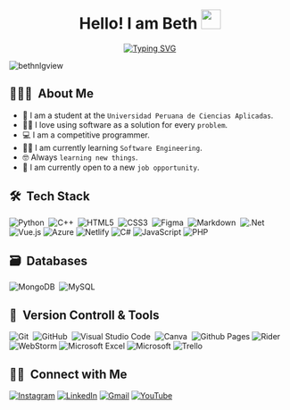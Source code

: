 <h1 align="center"><b></b>Hello! I am Beth </b><img src="https://media.giphy.com/media/hvRJCLFzcasrR4ia7z/giphy.gif" width="35"></h1>
<p align="center">
  <a href="https://git.io/typing-svg"><img src="https://readme-typing-svg.demolab.com?font=Fira+Code&pause=1000&random=false&width=435&lines=Software+Engineering+Student" alt="Typing SVG" /></a>
</p>

<img src="https://komarev.com/ghpvc/?username=bethnlg&style=flat-square&color=blue" alt="bethnlgview"/>

## 👨🏻‍💻 &nbsp;About Me

- :school: I am a student at the `Universidad Peruana de Ciencias Aplicadas`.
- :technologist: I love using software as a solution for every `problem`.
- :computer: I am a competitive programmer.
- :student: I am currently learning `Software Engineering`.
- :nerd_face: Always `learning new things`.
- :thinking: I am currently open to a new `job opportunity`.

## 🛠 &nbsp;Tech Stack
![Python](https://img.shields.io/badge/python-3670A0?style=for-the-badge&logo=python&logoColor=ffdd54)&nbsp;
![C++](https://img.shields.io/badge/c++-%2300599C.svg?style=for-the-badge&logo=c%2B%2B&logoColor=white)&nbsp;
![HTML5](https://img.shields.io/badge/html5-%23E34F26.svg?style=for-the-badge&logo=html5&logoColor=white)&nbsp;
![CSS3](https://img.shields.io/badge/css3-%231572B6.svg?style=for-the-badge&logo=css3&logoColor=white)&nbsp;
![Figma](https://img.shields.io/badge/figma-%23F24E1E.svg?style=for-the-badge&logo=figma&logoColor=white)&nbsp;
![Markdown](https://img.shields.io/badge/markdown-%23000000.svg?style=for-the-badge&logo=markdown&logoColor=white)&nbsp;
![.Net](https://img.shields.io/badge/.NET-5C2D91?style=for-the-badge&logo=.net&logoColor=white)
![Vue.js](https://img.shields.io/badge/vuejs-%2335495e.svg?style=for-the-badge&logo=vuedotjs&logoColor=%234FC08D)
![Azure](https://img.shields.io/badge/azure-%230072C6.svg?style=for-the-badge&logo=microsoftazure&logoColor=white)
![Netlify](https://img.shields.io/badge/netlify-%23000000.svg?style=for-the-badge&logo=netlify&logoColor=#00C7B7)
![C#](https://img.shields.io/badge/c%23-%23239120.svg?style=for-the-badge&logo=csharp&logoColor=white)
![JavaScript](https://img.shields.io/badge/javascript-%23323330.svg?style=for-the-badge&logo=javascript&logoColor=%23F7DF1E)
![PHP](https://img.shields.io/badge/php-%23777BB4.svg?style=for-the-badge&logo=php&logoColor=white)

## 🗃 &nbsp;Databases
![MongoDB](https://img.shields.io/badge/MongoDB-%234ea94b.svg?style=for-the-badge&logo=mongodb&logoColor=white)&nbsp;
![MySQL](https://img.shields.io/badge/mysql-4479A1.svg?style=for-the-badge&logo=mysql&logoColor=white)

## 🧰 &nbsp;Version Controll & Tools 
![Git](https://img.shields.io/badge/git-%23F05033.svg?style=for-the-badge&logo=git&logoColor=white)&nbsp;
![GitHub](https://img.shields.io/badge/github-%23121011.svg?style=for-the-badge&logo=github&logoColor=white)&nbsp;
![Visual Studio Code](https://img.shields.io/badge/Visual%20Studio%20Code-0078d7.svg?style=for-the-badge&logo=visual-studio-code&logoColor=white)&nbsp;
![Canva](https://img.shields.io/badge/Canva-%2300C4CC.svg?style=for-the-badge&logo=Canva&logoColor=white)&nbsp;
![Github Pages](https://img.shields.io/badge/github%20pages-121013?style=for-the-badge&logo=github&logoColor=white)
![Rider](https://img.shields.io/badge/Rider-000000.svg?style=for-the-badge&logo=Rider&logoColor=white&color=black&labelColor=crimson)
![WebStorm](https://img.shields.io/badge/webstorm-143?style=for-the-badge&logo=webstorm&logoColor=white&color=black)
![Microsoft Excel](https://img.shields.io/badge/Microsoft_Excel-217346?style=for-the-badge&logo=microsoft-excel&logoColor=white)
![Microsoft](https://img.shields.io/badge/Microsoft-0078D4?style=for-the-badge&logo=microsoft&logoColor=white)
![Trello](https://img.shields.io/badge/Trello-%23026AA7.svg?style=for-the-badge&logo=Trello&logoColor=white)

## 🤝🏻 &nbsp;Connect with Me
[![Instagram](https://img.shields.io/badge/Instagram-%23E4405F.svg?style=for-the-badge&logo=Instagram&logoColor=white)](https://www.instagram.com/bethnlg/)
[![LinkedIn](https://img.shields.io/badge/linkedin-%230077B5.svg?style=for-the-badge&logo=linkedin&logoColor=white)](https://www.linkedin.com/in/beth-oneglio-4968b1248/)
[![Gmail](https://img.shields.io/badge/Gmail-D14836?style=for-the-badge&logo=gmail&logoColor=white)](mailto:onegliodepaz@gmail.com?subject=Contacto)
[![YouTube](https://img.shields.io/badge/YouTube-red?style=for-the-badge&logo=youtube&logoColor=white)](https://www.youtube.com/channel/UCSwf00GVQePqXvFljfACHVw)
